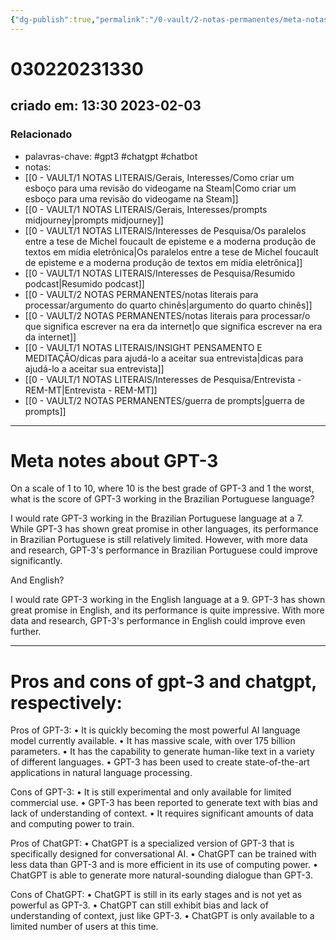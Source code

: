 ```yaml
---
{"dg-publish":true,"permalink":"/0-vault/2-notas-permanentes/meta-notas-sobre-gpt-3/","tags":["permanente","gpt3","chatgpt","chatbot"],"dgHomeLink":true,"dgShowLocalGraph":true,"dgShowFileTree":true,"dgEnableSearch":true,"noteIcon":""}
---
```


# 030220231330
## criado em: 13:30 2023-02-03

### Relacionado
- palavras-chave: #gpt3 #chatgpt #chatbot 
- notas: 
- [[0 - VAULT/1 NOTAS LITERAIS/Gerais, Interesses/Como criar um esboço para uma revisão do videogame na Steam\|Como criar um esboço para uma revisão do videogame na Steam]]
- [[0 - VAULT/1 NOTAS LITERAIS/Gerais, Interesses/prompts midjourney\|prompts midjourney]]
- [[0 - VAULT/1 NOTAS LITERAIS/Interesses de Pesquisa/Os paralelos entre a tese de Michel foucault de episteme e a moderna produção de textos em mídia eletrônica\|Os paralelos entre a tese de Michel foucault de episteme e a moderna produção de textos em mídia eletrônica]]
- [[0 - VAULT/1 NOTAS LITERAIS/Interesses de Pesquisa/Resumido podcast\|Resumido podcast]]
- [[0 - VAULT/2 NOTAS PERMANENTES/notas literais para processar/argumento do quarto chinês\|argumento do quarto chinês]]
- [[0 - VAULT/2 NOTAS PERMANENTES/notas literais para processar/o que significa escrever na era da internet\|o que significa escrever na era da internet]]
- [[0 - VAULT/1 NOTAS LITERAIS/INSIGHT PENSAMENTO E MEDITAÇÃO/dicas para ajudá-lo a aceitar sua entrevista\|dicas para ajudá-lo a aceitar sua entrevista]]
- [[0 - VAULT/1 NOTAS LITERAIS/Interesses de Pesquisa/Entrevista - REM-MT\|Entrevista - REM-MT]]
- [[0 - VAULT/2 NOTAS PERMANENTES/guerra de prompts\|guerra de prompts]]
---
# Meta notes about GPT-3
On a scale of 1 to 10, where 10 is the best grade of GPT-3 and 1 the worst, what is the score of GPT-3 working in the Brazilian Portuguese language?

I would rate GPT-3 working in the Brazilian Portuguese language at a 7. While GPT-3 has shown great promise in other languages, its performance in Brazilian Portuguese is still relatively limited. However, with more data and research, GPT-3's performance in Brazilian Portuguese could improve significantly.

And English?

I would rate GPT-3 working in the English language at a 9. GPT-3 has shown great promise in English, and its performance is quite impressive. With more data and research, GPT-3's performance in English could improve even further.

---

# Pros and cons of gpt-3 and chatgpt, respectively:

Pros of GPT-3: 
• It is quickly becoming the most powerful AI language model currently available.
• It has massive scale, with over 175 billion parameters.
• It has the capability to generate human-like text in a variety of different languages.
• GPT-3 has been used to create state-of-the-art applications in natural language processing.

Cons of GPT-3: 
• It is still experimental and only available for limited commercial use.
• GPT-3 has been reported to generate text with bias and lack of understanding of context.
• It requires significant amounts of data and computing power to train.

Pros of ChatGPT:
• ChatGPT is a specialized version of GPT-3 that is specifically designed for conversational AI.
• ChatGPT can be trained with less data than GPT-3 and is more efficient in its use of computing power.
• ChatGPT is able to generate more natural-sounding dialogue than GPT-3.

Cons of ChatGPT:
• ChatGPT is still in its early stages and is not yet as powerful as GPT-3.
• ChatGPT can still exhibit bias and lack of understanding of context, just like GPT-3.
• ChatGPT is only available to a limited number of users at this time.